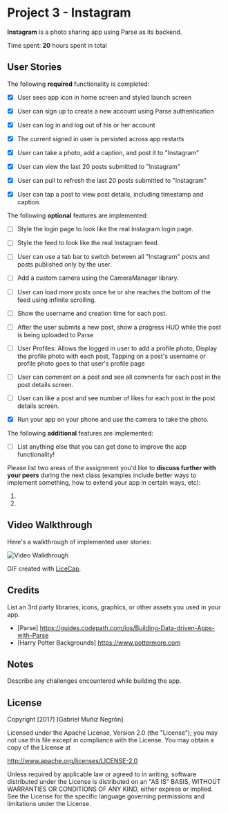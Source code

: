 # Project 3 - Instagram

**Instagram** is a photo sharing app using Parse as its backend.

Time spent: **20** hours spent in total

## User Stories

The following **required** functionality is completed:

- [x] User sees app icon in home screen and styled launch screen
- [x] User can sign up to create a new account using Parse authentication
- [x] User can log in and log out of his or her account
- [x] The current signed in user is persisted across app restarts
- [x] User can take a photo, add a caption, and post it to "Instagram"
- [x] User can view the last 20 posts submitted to "Instagram"
- [x] User can pull to refresh the last 20 posts submitted to "Instagram"
- [x] User can tap a post to view post details, including timestamp and caption.


The following **optional** features are implemented:

- [ ] Style the login page to look like the real Instagram login page.
- [ ] Style the feed to look like the real Instagram feed.
- [ ] User can use a tab bar to switch between all "Instagram" posts and posts published only by the user.
- [ ] Add a custom camera using the CameraManager library.
- [ ] User can load more posts once he or she reaches the bottom of the feed using infinite scrolling.
- [ ] Show the username and creation time for each post.
- [ ] After the user submits a new post, show a progress HUD while the post is being uploaded to Parse
- [ ] User Profiles: Allows the logged in user to add a profile photo, Display the profile photo with each post, Tapping on a post's username or profile photo goes to that user's profile page
- [ ] User can comment on a post and see all comments for each post in the post details screen.
- [ ] User can like a post and see number of likes for each post in the post details screen.
- [x] Run your app on your phone and use the camera to take the photo.


The following **additional** features are implemented:

- [ ] List anything else that you can get done to improve the app functionality!

Please list two areas of the assignment you'd like to **discuss further with your peers** during the next class (examples include better ways to implement something, how to extend your app in certain ways, etc):

1.
2.

## Video Walkthrough

Here's a walkthrough of implemented user stories:

<img src='http://i.imgur.com/yToFZPy.gif' title='Video Walkthrough' width='' alt='Video Walkthrough' />

GIF created with [LiceCap](http://www.cockos.com/licecap/).

## Credits

List an 3rd party libraries, icons, graphics, or other assets you used in your app.

- [Parse] https://guides.codepath.com/ios/Building-Data-driven-Apps-with-Parse
- [Harry Potter Backgrounds] https://www.pottermore.com


## Notes

Describe any challenges encountered while building the app.

## License

Copyright [2017] [Gabriel Muñiz Negrón]

Licensed under the Apache License, Version 2.0 (the "License");
you may not use this file except in compliance with the License.
You may obtain a copy of the License at

http://www.apache.org/licenses/LICENSE-2.0

Unless required by applicable law or agreed to in writing, software
distributed under the License is distributed on an "AS IS" BASIS,
WITHOUT WARRANTIES OR CONDITIONS OF ANY KIND, either express or implied.
See the License for the specific language governing permissions and
limitations under the License.
